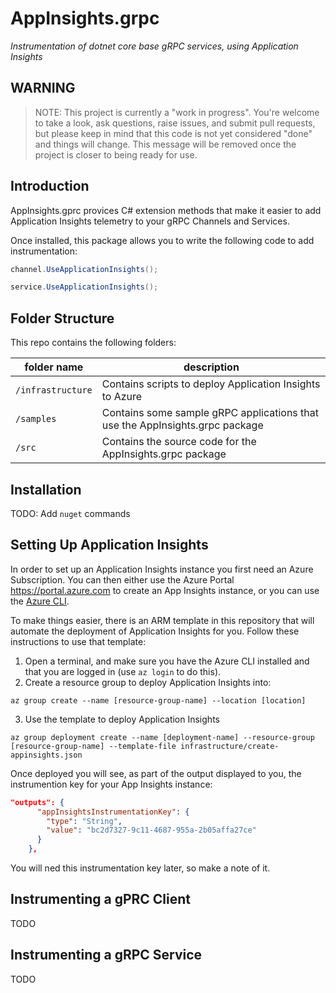 # AppInsights.grpc

_Instrumentation of dotnet core base gRPC services, using Application Insights_

## WARNING
> NOTE: This project is currently a "work in progress". You're welcome to take a look, ask questions, raise issues, and submit pull requests, but please keep in mind that this code is not yet considered "done" and things will change. This message will be removed once the project is closer to being ready for use.

## Introduction

AppInsights.gprc provices C# extension methods that make it easier to add Application Insights telemetry to your gRPC Channels and Services.

Once installed, this package allows you to write the following code to add instrumentation:

```csharp
channel.UseApplicationInsights();

service.UseApplicationInsights();
```

## Folder Structure

This repo contains the following folders:

folder name | description
--- | ---
`/infrastructure` | Contains scripts to deploy Application Insights to Azure
`/samples` | Contains some sample gRPC applications that use the AppInsights.grpc package
`/src` | Contains the source code for the AppInsights.grpc package

## Installation

TODO: Add `nuget` commands

## Setting Up Application Insights

In order to set up an Application Insights instance you first need an Azure Subscription. You can then either use the Azure Portal <https://portal.azure.com> to create an App Insights instance, or you can use the [Azure CLI](https://docs.microsoft.com/en-us/cli/azure/install-azure-cli?view=azure-cli-latest).

To make things easier, there is an ARM template in this repository that will automate the deployment of Application Insights for you. Follow these instructions to use that template:

1. Open a terminal, and make sure you have the Azure CLI installed and that you are logged in (use `az login` to do this).
2. Create a resource group to deploy Application Insights into:

`az group create --name [resource-group-name] --location [location]`

3. Use the template to deploy Application Insights

`az group deployment create --name [deployment-name] --resource-group [resource-group-name] --template-file infrastructure/create-appinsights.json`

Once deployed you will see, as part of the output displayed to you, the instrumention key for your App Insights instance:

```json
"outputs": {
      "appInsightsInstrumentationKey": {
        "type": "String",
        "value": "bc2d7327-9c11-4687-955a-2b05affa27ce"
      }
    },
```

You will ned this instrumentation key later, so make a note of it.

## Instrumenting a gPRC Client

TODO

## Instrumenting a gRPC Service

TODO

